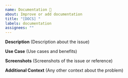 ```yaml
---
name: Documentation 📄
about: Improve or add documentation
title: "[DOCS] "
labels: documentation
assignees: ""
---
```


**Description**
(Description about the issue)

**Use Case**
(Use cases and benefits)

**Screenshots**
(Screenshots of the issue or reference)

**Additional Context**
(Any other context about the problem)
